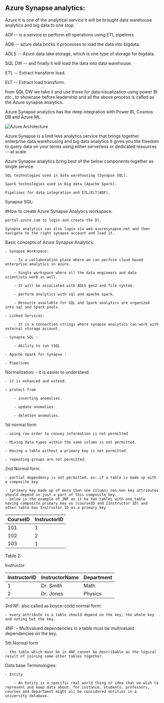 
## Azure Synapse analytics:

Azure it is one of the analytical service it will be brought data warehouse analytics and big data to one stop.

ADF-- is a service to perform etl operations using ETL pipelines

ADB -- azure data bricks it processes to load the data into bigdata.

ADLS -- Azure data lake storage, which is one type of storage for bigdata.

SQL DW -- and finally  it will load the data into data warehouse.

ETL -- Extract transform load.

ELT -- Extract load transform.

from SQL DW we take it and use those for data visualization using power BI etc., to showcase before leadership and all the above process is called as the Azure synapse analytics.

Azure Synapse analytics has the deep integration with Power BI, Cosmos DB and Azure ML.

 ![Azure Architecture](Azure_SynapseAnalytics.png?raw-true)

Azure Synapse is a limit less analytics service that brings together enterprise data warehousing and big data analytics It gives you the freedom to query 
data on your terms using either serverless or dedicated resources -- at scale.

Azure Synapse analytics bring best of the below components together as single service 

    SQL technologies used in data warehousing (Synapse SQL).

    Spark technologies used in Big data (Apache Spark).

    Pipelines for data integration and ETL/ELT(ADF).

Synapse SQL:
	
#How to create Azure Synapse Analytics workspace.

    portal.azure.com to login and create the Dl.

    Synapse analytics can also login via web.azuresynapse.net and then navigate to the right synapse account and load it.

Basic concepts of Azure Synapse Analytics:

    - Synapse Workspace:

        - Is a collaboration place where we can perform cloud based enterprise analytics in azure.

        - Single workspace where all the data engineers and data scientists work as well.

        - It will be associated with ADLS gen2 and file system.

        - perform analytics with sql and apache spark.

        - Resource available for SQL and Spark analytics are organized into sql and Spark pools.

    - Linked Services:

        - It is a connection strings where synapse analytics can work with external storage account.

    - Synapse SQL :

        - Ability to run tSQL 

    - Apache Spark for Synapse :

    - Pipelines

Normalization:
    - it is easier to understand. 

    - it is enhanced and extend.

    — protect from 

        - inserting anomalies.

        - update anomalies.

        - deletion anomalies.

1st normal form

    - using row order to convey information is not permitted

    - Mixing data types within the same column is not permitted.

    - Having a table without a primary key is not permitted.

    - repeating groups are not permitted.

2nd Normal form.

    - partial dependency is not permitted. ex: if a table is made up with a composite key 

    - (primary key made up of more than one column) non non key attributes should depend on just a part of this composite key.
    - below is the example of 2NF as it ha two tables with one table having composite primary key as (courseID and IInstructor ID) and other table has Instructor ID as a primary key 

| CourseID	  | InstructorID  |
|------------|---------------|
|101	|1
|102	|2
|103	|1

Table 2: 

Instructor

|InstructorID	| InstructorName	 |Department|
|------------|-----------------|------------|
|1	| Dr. Smith       |	Math|
|2| 	Dr. Jones      |	Physics|

3rd NF: also called as boyce-codd normal form:

    - every attribute in a table should depend on the key, the whole key and noting but the key.

4NF: 
    - Multivalued dependencies in a table must be multivalued dependencies on the key.

5th Normal form

    - the table which must be in 4NF cannot be describable as the logical result of joining some other tables together.

Data base Terminologies:
    
    - Entity  
        
        - An Entity is a specific real world thing or idea that we wish to represent and keep data about. for instance, students, professors, courses and department might all be considered entities in a university database.

    
    

